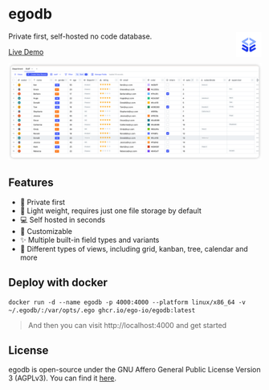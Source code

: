 # egodb

<img height="50px" src="./docs/logo.png" alt="egodb" align="right" />

Private first, self-hosted no code database.

<a href="https://demo.egodb.io/">Live Demo</a>

![ego](./docs/ego.png)

## Features

- :closed_lock_with_key: Private first
- :balloon: Light weight, requires just one file storage by default
- :computer: Self hosted in seconds
- :pencil: Customizable
- :sparkles: Multiple built-in field types and variants
- :city_sunset: Different types of views, including grid, kanban, tree, calendar and more

## Deploy with docker

```
docker run -d --name egodb -p 4000:4000 --platform linux/x86_64 -v ~/.egodb/:/var/opts/.ego ghcr.io/ego-io/egodb:latest
```

> And then you can visit http://localhost:4000 and get started

## License

egodb is open-source under the GNU Affero General Public License Version 3 (AGPLv3). You can find it [here](./LICENSE).
